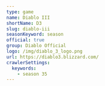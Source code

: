 ```yaml
---
type: game
name: Diablo III
shortName: D3
slug: diablo-iii
seasonKeyword: season
official: true
group: Diablo Official
logo: /img/diablo_3_logo.png
url: https://diablo3.blizzard.com/
crawlerSettings:
  keywords:
    - season 35
---
```

